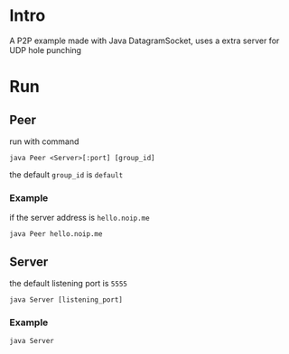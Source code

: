 # Intro

A P2P example made with Java DatagramSocket, uses a extra server for UDP hole punching

# Run

## Peer

run with command

```
java Peer <Server>[:port] [group_id]
```

the default `group_id` is `default`

### Example

if the server address is `hello.noip.me`

```
java Peer hello.noip.me
```

## Server

the default listening port is `5555`

```
java Server [listening_port]
```

### Example

```
java Server
```

